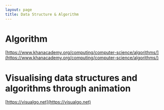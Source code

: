 ```yaml
---
layout: page
title: Data Structure & Algorithm
---
```


# Algorithm
[https://www.khanacademy.org/computing/computer-science/algorithms/](https://www.khanacademy.org/computing/computer-science/algorithms/)

# Visualising data structures and algorithms through animation 
[https://visualgo.net](https://visualgo.net)
